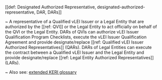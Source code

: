 [[def: Designated Authorized Representative, designated-authorized-representative, DAR, DARs]]

~ A representative of a Qualified vLEI Issuer or a Legal Entity that are authorized by the [[ref: QVI]] or the Legal Entity to act officially on behalf of the QVI or the Legal Entity. DARs of QVIs can authorize vLEI Issuer Qualification Program Checklists, execute the vLEI Issuer Qualification Agreement and provide designate/replace [[ref: Qualified vLEI Issuer Authorized Representatives]] (QARs). DARs of Legal Entities can execute the contract between a Qualified vLEI Issuer and the Legal Entity and provide designate/replace [[ref: Legal Entity Authorized Representatives]] (LARs).

~ Also see: <a href="https://weboftrust.github.io/WOT-terms/docs/glossary/designated-authorized-representative">extended KERI glossary</a>
